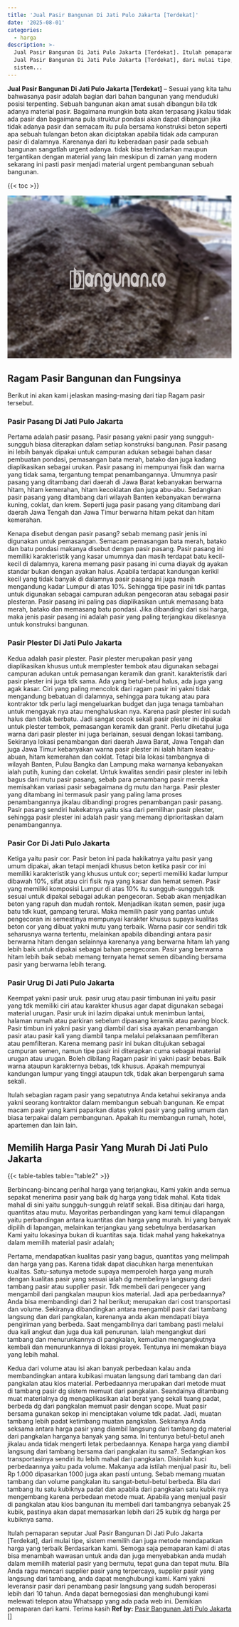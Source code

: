 ```yaml
---
title: 'Jual Pasir Bangunan Di Jati Pulo Jakarta [Terdekat]'
date: '2025-08-01'
categories:
  - harga
description: >-
  Jual Pasir Bangunan Di Jati Pulo Jakarta [Terdekat]. Itulah pemaparan seputar
  Jual Pasir Bangunan Di Jati Pulo Jakarta [Terdekat], dari mulai tipe,
  sistem...
---
```


**Jual Pasir Bangunan Di Jati Pulo Jakarta \[Terdekat\]** – Sesuai yang kita tahu bahwasanya pasir adalah bagian dari bahan bangunan yang menduduki posisi terpenting. Sebuah bangunan akan amat susah dibangun bila tdk adanya material pasir. Bagaimana mungkin bata akan terpasang jikalau tidak ada pasir dan bagaimana pula struktur pondasi akan dapat dibangun jika tidak adanya pasir dan semacam itu pula bersama konstruksi beton seperti apa sebuah tulangan beton akan diciptakan apabila tidak ada campuran pasir di dalamnya. Karenanya dari itu keberadaan pasir pada sebuah bangunan sangatlah urgent adanya. tidak bisa terhindarkan maupun tergantikan dengan material yang lain meskipun di zaman yang modern sekarang ini pasti pasir menjadi material urgent pembangunan sebuah bangunan.

{{< toc >}}

![Jual Pasir Bangunan Di Jati Pulo Jakarta [Terdekat]](/images/jual-pasir-bangunan-39.png)

## Ragam Pasir Bangunan dan Fungsinya

Berikut ini akan kami jelaskan masing-masing dari tiap Ragam pasir tersebut.

### Pasir Pasang Di Jati Pulo Jakarta

Pertama adalah pasir pasang. Pasir pasang yakni pasir yang sungguh-sungguh biasa diterapkan dalam setiap konstruksi bangunan. Pasir pasang ini lebih banyak dipakai untuk campuran adukan sebagai bahan dasar pembuatan pondasi, pemasangan bata merah, batako dan juga kadang diaplikasikan sebagai urukan. Pasir pasang ini mempunyai fisik dan warna yang tidak sama, tergantung tempat penambangannya. Umumnya pasir pasang yang ditambang dari daerah di Jawa Barat kebanyakan berwarna hitam, hitam kemerahan, hitam kecoklatan dan juga abu-abu. Sedangkan pasir pasang yang ditambang dari wilayah Banten kebanyakan berwarna kuning, coklat, dan krem. Seperti juga pasir pasang yang ditambang dari daerah Jawa Tengah dan Jawa Timur berwarna hitam pekat dan hitam kemerahan.

Kenapa disebut dengan pasir pasang? sebab memang pasir jenis ini digunakan untuk pemasangan. Semacam pemasangan bata merah, batako dan batu pondasi makanya disebut dengan pasir pasang. Pasir pasang ini memiliki karakteristik yang kasar umumnya dan masih terdapat batu kecil-kecil di dalamnya, karena memang pasir pasang ini cuma diayak dg ayakan standar bukan dengan ayakan halus. Apabila terdapat kandungan kerikil kecil yang tidak banyak di dalamnya pasir pasang ini juga masih mengandung kadar Lumpur di atas 10%. Sehingga tipe pasir ini tdk pantas untuk digunakan sebagai campuran adukan pengecoran atau sebagai pasir plesteran. Pasir pasang ini paling pas diaplikasikan untuk memasang bata merah, batako dan memasang batu pondasi. Jika dibandingi dari sisi harga, maka jenis pasir pasang ini adalah pasir yang paling terjangkau dikelasnya untuk konstruksi bangunan.

### Pasir Plester Di Jati Pulo Jakarta

Kedua adalah pasir plester. Pasir plester merupakan pasir yang diaplikasikan khusus untuk memplester tembok atau digunakan sebagai campuran adukan untuk pemasangan keramik dan granit. karakteristik dari pasir plester ini juga tdk sama. Ada yang betul-betul halus, ada juga yang agak kasar. Ciri yang paling mencolok dari ragam pasir ini yakni tidak mengandung bebatuan di dalamnya, sehingga para tukang atau para kontraktor tdk perlu lagi mengeluarkan budget dan juga tenaga tambahan untuk mengayak nya atau menghaluskan nya. Karena pasir plester ini sudah halus dan tidak berbatu. Jadi sangat cocok sekali pasir plester ini dipakai untuk plester tembok, pemasangan keramik dan granit. Perlu diketahui juga warna dari pasir plester ini juga berlainan, sesuai dengan lokasi tambang. Sekiranya lokasi penambangan dari daerah Jawa Barat, Jawa Tengah dan juga Jawa Timur kebanyakan warna pasir plester ini ialah hitam keabu-abuan, hitam kemerahan dan coklat. Tetapi bila lokasi tambangnya di wilayah Banten, Pulau Bangka dan Lampung maka warnanya kebanyakan ialah putih, kuning dan cokelat. Untuk kwalitas sendiri pasir plester ini lebih bagus dari mutu pasir pasang, sebab para penambang pasir mereka memisahkan variasi pasir sebagaimana dg mutu dan harga. Pasir plester yang ditambang ini termasuk pasir yang paling lama proses penambangannya jikalau dibandingi progres penambangan pasir pasang. Pasir pasang sendiri hakekatnya yaitu sisa dari pemilihan pasir plester, sehingga pasir plester ini adalah pasir yang memang diprioritaskan dalam penambangannya.

### Pasir Cor Di Jati Pulo Jakarta

Ketiga yaitu pasir cor. Pasir beton ini pada hakikatnya yaitu pasir yang umum dipakai, akan tetapi menjadi khusus beton ketika pasir cor ini memiliki karakteristik yang khusus untuk cor; seperti memiliki kadar lumpur dibawah 10%, sifat atau ciri fisik nya yang kasar dan hemat semen. Pasir yang memiliki komposisi Lumpur di atas 10% itu sungguh-sungguh tdk sesuai untuk dipakai sebagai adukan pengecoran. Sebab akan menjadikan beton yang rapuh dan mudah rontok. Menjadikan ikatan semen, pasir juga batu tdk kuat, gampang terurai. Maka memilih pasir yang pantas untuk pengecoran ini semestinya mempunyai karakter khusus supaya kualitas beton cor yang dibuat yakni mutu yang terbaik. Warna pasir cor sendiri tdk seharusnya warna tertentu, melainkan apabila dibandingi antara pasir berwarna hitam dengan selainnya karenanya yang berwarna hitam lah yang lebih baik untuk dipakai sebagai bahan pengecoran. Pasir yang berwarna hitam lebih baik sebab memang ternyata hemat semen dibanding bersama pasir yang berwarna lebih terang.

### Pasir Urug Di Jati Pulo Jakarta

Keempat yakni pasir uruk. pasir urug atau pasir timbunan ini yaitu pasir yang tdk memiliki ciri atau karakter khusus agar dapat digunakan sebagai material urugan. Pasir uruk ini lazim dipakai untuk menimbun lantai, halaman rumah atau parkiran sebelum dipasang keramik atau paving block. Pasir timbun ini yakni pasir yang diambil dari sisa ayakan penambangan pasir atau pasir kali yang diambil tanpa melalui pelaksanaan pemfilteran atau pemfilteran. Karena memang pasir ini bukan ditujukan sebagai campuran semen, namun tipe pasir ini diterapkan cuma sebagai material urugan atau urugan. Boleh dibilang Ragam pasir ini yakni pasir bebas. Baik warna ataupun karakternya bebas, tdk khusus. Apakah mempunyai kandungan lumpur yang tinggi ataupun tdk, tidak akan berpengaruh sama sekali.

Itulah sebagian ragam pasir yang sepatutnya Anda ketahui sekiranya anda yakni seorang kontraktor dalam membangun sebuah bangunan. Ke empat macam pasir yang kami paparkan diatas yakni pasir yang paling umum dan biasa terpakai dalam pembangunan. Apakah itu membangun rumah, hotel, apartemen dan lain lain.

## Memilih Harga Pasir Yang Murah Di Jati Pulo Jakarta

{{< table-tables table="table2" >}}

Berbincang-bincang perihal harga yang terjangkau, Kami yakin anda semua sepakat menerima pasir yang baik dg harga yang tidak mahal. Kata tidak mahal di sini yaitu sungguh-sungguh relatif sekali. Bisa ditinjau dari harga, quantitas atau mutu. Mayoritas perbandingan yang kami temui dilapangan yaitu perbandingan antara kuantitas dan harga yang murah. Ini yang banyak dipilih di lapangan, melainkan terjangkau yang sebetulnya berdasarkan Kami yaitu lokasinya bukan di kuantitas saja. tidak mahal yang hakekatnya dalam memilih material pasir adalah;

Pertama, mendapatkan kualitas pasir yang bagus, quantitas yang melimpah dan harga yang pas. Karena tidak dapat diacuhkan harga menentukan kualitas. Satu-satunya metode supaya memperoleh harga yang murah dengan kualitas pasir yang sesuai ialah dg membelinya langsung dari tambang pasir atau supplier pasir. Tdk membeli dari pengecer yang mengambil dari pangkalan maupun kios material. Jadi apa perbedaannya? Anda bisa membandingi dari 2 hal berikut; merupakan dari cost transportasi dan volume. Sekiranya dibandingkan antara mengambil pasir dari tambang langsung dan dari pangkalan, karenanya anda akan mendapati biaya pengiriman yang berbeda. Saat mengambilnya dari tambang pasti melalui dua kali angkut dan juga dua kali penurunan. Ialah mengangkut dari tambang dan menurunkannya di pangkalan, kemudian mengangkutnya kembali dan menurunkannya di lokasi proyek. Tentunya ini memakan biaya yang lebih mahal.

Kedua dari volume atau isi akan banyak perbedaan kalau anda membandingkan antara kubikasi muatan langsung dari tambang dan dari pangkalan atau kios material. Perbedaannya merupakan dari metode muat di tambang pasir dg sistem memuat dari pangkalan. Seandainya ditambang muat materialnya dg mengaplikasikan alat berat yang sekali tuang padat, berbeda dg dari pangkalan memuat pasir dengan scope. Muat pasir bersama gunakan sekop ini menciptakan volume tdk padat. Jadi, muatan tambang lebih padat ketimbang muatan pangkalan. Sekiranya Anda seksama antara harga pasir yang diambil langsung dari tambang dg material dari pangkalan harganya banyak yang sama. Ini tentunya betul-betul aneh jikalau anda tidak mengerti letak perbedaannya. Kenapa harga yang diambil langsung dari tambang bersama dari pangkalan itu sama?. Sedangkan kos transportasinya sendiri itu lebih mahal dari pangkalan. Disinilah kuci perbedaannya yaitu pada volume. Makanya ada istilah menjual pasir itu, beli Rp 1.000 dipasarkan 1000 juga akan pasti untung. Sebab memang muatan tambang dan volume pangkalan itu sangat-betul-betul berbeda. Bila dari tambang itu satu kubiknya padat dan apabila dari pangkalan satu kubik nya mengembang karena perbedaan metode muat. Apabila yang menjual pasir di pangkalan atau kios bangunan itu membeli dari tambangnya sebanyak 25 kubik, pastinya akan dapat memasarkan lebih dari 25 kubik dg harga per kubiknya sama.

Itulah pemaparan seputar Jual Pasir Bangunan Di Jati Pulo Jakarta \[Terdekat\], dari mulai tipe, sistem memilih dan juga metode mendapatkan harga yang terbaik Berdasarkan kami. Semoga saja pemaparan kami di atas bisa menambah wawasan untuk anda dan juga menyebabkan anda mudah dalam memilih material pasir yang bermutu, tepat guna dan tepat mutu. Bila Anda ragu mencari supplier pasir yang terpercaya, supplier pasir yang langsung dari tambang, anda dapat menghubungi kami. Kami yakni leveransir pasir dari penambang pasir langsung yang sudah beroperasi lebih dari 10 tahun. Anda dapat bernegosiasi dan menghubungi kami melewati telepon atau Whatsapp yang ada pada web ini. Demikian pemaparan dari kami. Terima kasih
**Ref by:** [Pasir Bangunan Jati Pulo Jakarta []](https://id.wikipedia.org/wiki/Pasir)
